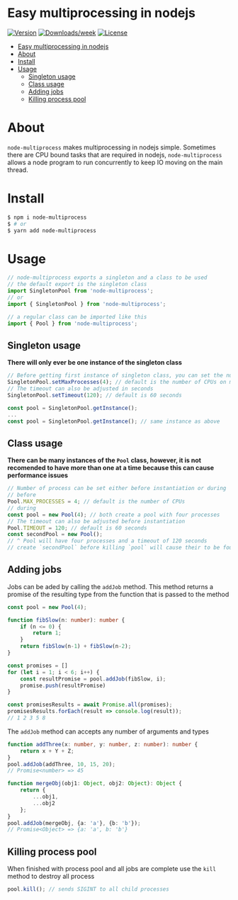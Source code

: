 Easy multiprocessing in nodejs
===

[![Version](https://img.shields.io/npm/v/node-multiprocess.svg)](https://npmjs.org/package/node-multiprocess)
[![Downloads/week](https://img.shields.io/npm/dw/node-multiprocess.svg)](https://npmjs.org/package/node-multiprocess)
[![License](https://img.shields.io/npm/l/node-multiprocess.svg)](https://github.com/scottjr632/node-multiprocess/blob/master/package.json)

<!-- toc -->
- [Easy multiprocessing in nodejs](#easy-multiprocessing-in-nodejs)
- [About](#about)
- [Install](#install)
- [Usage](#usage)
  - [Singleton usage](#singleton-usage)
  - [Class usage](#class-usage)
  - [Adding jobs](#adding-jobs)
  - [Killing process pool](#killing-process-pool)
<!-- tocstop -->
# About
`node-multiprocess` makes multiprocessing in nodejs simple. Sometimes there are CPU bound tasks that are required in nodejs, `node-multiprocess` allows a node program to run concurrently to keep IO moving on the main thread.

# Install
```bash
$ npm i node-multiprocess
$ # or
$ yarn add node-multiprocess
```
# Usage
```typescript
// node-multiprocess exports a singleton and a class to be used
// the default export is the singleton class
import SingletonPool from 'node-multiprocess';
// or
import { SingletonPool } from 'node-multiprocess';

// a regular class can be imported like this
import { Pool } from 'node-multiprocess'; 
```
## Singleton usage
**There will only ever be one instance of the singleton class**
```typescript
// Before getting first instance of singleton class, you can set the number of processes 
SingletonPool.setMaxProcesses(4); // default is the number of CPUs on machine
// The timeout can also be adjusted in seconds
SingletonPool.setTimeout(120); // default is 60 seconds

const pool = SingletonPool.getInstance();
...
const pool = SingletonPool.getInstance(); // same instance as above
```
## Class usage
**There can be many instances of the `Pool` class, however, it is not recomended to have more than one at a time because this can cause performance issues**
```typescript
// Number of process can be set either before instantiation or during
// before 
Pool.MAX_PROCESSES = 4; // default is the number of CPUs
// during
const pool = new Pool(4); // both create a pool with four processes
// The timeout can also be adjusted before instantiation
Pool.TIMEOUT = 120; // default is 60 seconds
const secondPool = new Pool();
// ^ Pool will have four processes and a timeout of 120 seconds
// create `secondPool` before killing `pool` will cause their to be four additional worker processes alive
```
## Adding jobs
Jobs can be aded by calling the `addJob` method. This method returns a promise of the resulting type from the function that is passed to the method
```typescript
const pool = new Pool(4);

function fibSlow(n: number): number {
    if (n <= 0) {
        return 1;
    }
    return fibSlow(n-1) + fibSlow(n-2);
}

const promises = []
for (let i = 1; i < 6; i++) {
    const resultPromise = pool.addJob(fibSlow, i);
    promise.push(resultPromise)
}

const promisesResults = await Promise.all(promises);
promisesResults.forEach(result => console.log(result));
// 1 2 3 5 8
```
The `addJob` method can accepts any number of arguments and types
```typescript
function addThree(x: number, y: number, z: number): number {
    return x + Y + Z;
}
pool.addJob(addThree, 10, 15, 20);
// Promise<number> => 45

function mergeObj(obj1: Object, obj2: Object): Object {
    return {
        ...obj1,
        ...obj2
    };
}
pool.addJob(mergeObj, {a: 'a'}, {b: 'b'});
// Promise<Object> => {a: 'a', b: 'b'}
```
## Killing process pool
When finished with process pool and all jobs are complete use the `kill` method to destroy all process
```typescript
pool.kill(); // sends SIGINT to all child processes
```
